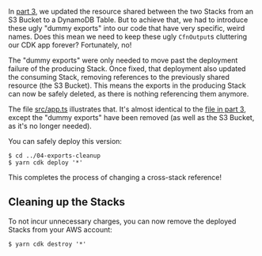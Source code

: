 In [part 3](../03-dummy-exports),
we updated the resource shared between the two Stacks from an S3 Bucket to a DynamoDB Table.
But to achieve that, we had to introduce these ugly "dummy exports"
into our code that have very specific, weird names.
Does this mean we need to keep these ugly `CfnOutput`s cluttering our CDK app forever?
Fortunately, no!

The "dummy exports" were only needed to move past the deployment failure of the producing Stack.
Once fixed, that deployment also updated the consuming Stack,
removing references to the previously shared resource
(the S3 Bucket).
This means the exports in the producing Stack can now be safely deleted,
as there is nothing referencing them anymore.

The file [src/app.ts](src/app.ts) illustrates that.
It's almost identical to the [file in part 3](../03-dummy-exports/src/app.ts),
except the "dummy exports" have been removed
(as well as the S3 Bucket, as it's no longer needed).

You can safely deploy this version:

```shell script
$ cd ../04-exports-cleanup
$ yarn cdk deploy '*'
```

This completes the process of changing a cross-stack reference!

## Cleaning up the Stacks

To not incur unnecessary charges,
you can now remove the deployed Stacks from your AWS account:

```shell script
$ yarn cdk destroy '*'
```
